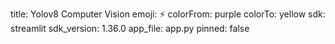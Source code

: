 title: Yolov8 Computer Vision
emoji: ⚡
colorFrom: purple
colorTo: yellow
sdk: streamlit
sdk_version: 1.36.0
app_file: app.py
pinned: false
